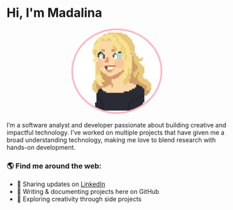 # Hi, I'm Madalina 
<p align="center">
  <img src="image.PNG" alt="Madalina Avatar" width="200" style="border-radius: 50%; border: 4px solid #FFB6C1;"/>
</p>

I’m a software analyst and developer passionate about building creative and impactful technology. I’ve worked on multiple projects that have given me a broad understanding technology, making me love to blend research with hands-on development.

### 🌎 Find me around the web:

- 💼 Sharing updates on [LinkedIn](https://www.linkedin.com/in/madalina-bulat-92a046115/)
- 📝 Writing & documenting projects here on GitHub  
- 🎨 Exploring creativity through side projects 
